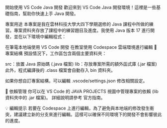 開始使用 VS Code Java 開發
歡迎來到 VS Code Java 開發環境！這裡是一些基礎指南，幫助你快速上手 Java 開發。

專案用途
本專案是我在雲林科技大學大四下學期選修的 Java 課程中所做的練習。專案資料夾存放了課程中的練習題目及進度。我使用 Java 版本 17 進行開發，並在以下環境中編輯程式：

在筆電本地端使用 VS Code 開發
在教室使用 Codespace 雲端環境進行編輯
📂 專案結構
預設情況下，工作區包含兩個主要資料夾：

src：放置 Java 原始碼 (.java 檔案)
lib：存放專案所需的額外函式庫 (.jar 檔案)
此外，程式編譯後的 .class 檔案會自動存入 bin 資料夾。

如果你想自訂專案結構，可以編輯 .vscode/settings.json 修改相關設定。

📌 依賴管理
你可以在 VS Code 的 JAVA PROJECTS 視圖中管理專案的依賴 (lib 資料夾中的 .jar 檔案)。
詳細說明請參考 官方指南。

💡 編輯提示
若要在 Codespace 上進行編輯，為了避免與本地端的修改發生衝突，建議建立新的分支來進行編輯。這樣可以確保不同環境下的開發不會影響彼此的進度。